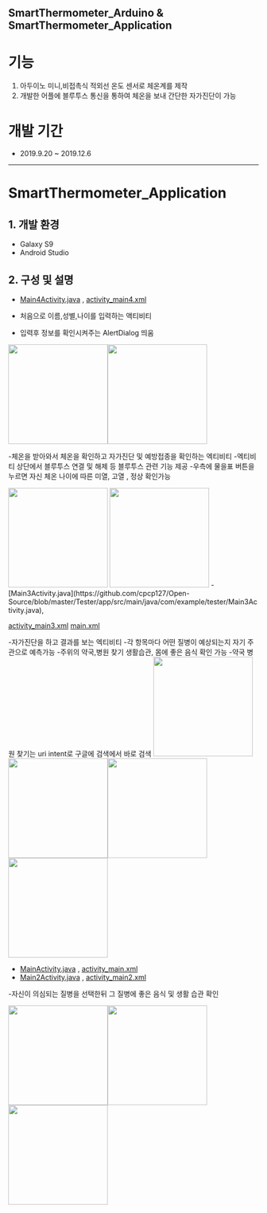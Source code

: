 SmartThermometer_Arduino & SmartThermometer_Application
---------------------------------------------------------
# 기능
1. 아두이노 미니,비접촉식 적외선 온도 센서로 체온계를 제작 
2. 개발한 어플에 블루투스 통신을 통하여 체온을 보내 간단한 자가진단이 가능
# 개발 기간
- 2019.9.20 ~ 2019.12.6
--------------------------------------------------------
# SmartThermometer_Application
## 1. 개발 환경
- Galaxy S9
- Android Studio

## 2. 구성 및 설명
- [Main4Activity.java](https://github.com/cpcp127/Open-Source/blob/master/Tester/app/src/main/java/com/example/tester/Main4Activity.java) ,
[activity_main4.xml](https://github.com/cpcp127/Open-Source/blob/master/Tester/app/src/main/res/layout/activity_main4.xml)

- 처음으로 이름,성별,나이를 입력하는 액티비티
- 입력후 정보를 확인시켜주는 AlertDialog 띄움

<img src="./스크린샷/2.jpg" width="200" ><img src="./스크린샷/3.jpg" width="200">

-체온을 받아와서 체온을 확인하고 자가진단 및 예방접종을 확인하는 엑티비티
-엑티비티 상단에서 블루투스 연결 및 해제 등 블루투스 관련 기능 제공
-우측에 물을표 버튼을 누르면 자신 체온 나이에 따른 미열, 고열 , 정상 확인가능

<img src="./스크린샷/1.jpg" width="200">
<img src="./스크린샷/4.jpg" width="200">
- [Main3Activity.java](https://github.com/cpcp127/Open-Source/blob/master/Tester/app/src/main/java/com/example/tester/Main3Activity.java),

[activity_main3.xml](https://github.com/cpcp127/Open-Source/blob/master/Tester/app/src/main/res/layout/activity_main3.xml)
[main.xml](https://github.com/cpcp127/Open-Source/blob/master/Tester/app/src/main/res/menu/main.xml)


-자가진단을 하고 결과를 보는 엑티비티
-각 항목마다 어떤 질병이 예상되는지 자기 주관으로 예측가능
-주위의 약국,병원 찾기 생활습관, 몸에 좋은 음식 확인 가능
-약국 병원 찾기는 uri intent로 구글에 검색에서 바로 검색
<img src="./스크린샷/5.jpg" width="200"><img src="./스크린샷/6.jpg" width="200"><img src="./스크린샷/9.jpg" width="200"><img src="./스크린샷/7.jpg" width="200">

- [MainActivity.java](https://github.com/cpcp127/Open-Source/blob/master/Tester/app/src/main/java/com/example/tester/MainActivity.java) ,
[activity_main.xml](https://github.com/cpcp127/Open-Source/blob/master/Tester/app/src/main/res/layout/activity_main.xml)
- [Main2Activity.java](https://github.com/cpcp127/Open-Source/blob/master/Tester/app/src/main/java/com/example/tester/MainActivity2.java) ,
[activity_main2.xml](https://github.com/cpcp127/Open-Source/blob/master/Tester/app/src/main/res/layout/activity_main2.xml)

-자신이 의심되는 질병을 선택한뒤 그 질병에 좋은 음식 및 생활 습관 확인

<img src="./스크린샷/8.jpg" width="200"><img src="./스크린샷/11.jpg" width="200"><img src="./스크린샷/12.jpg" width="200">


